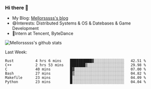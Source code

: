 ### Hi there 👋

- My Blog: [Mellorsssss's blog](https://mellorsssss.com/)
- 😄Interests: Distributed Systems & OS & Datebases & Game Development
- 🤔Intern at Tencent, ByteDance


![Mellorsssss's github stats](https://github-readme-stats.vercel.app/api?username=Mellorsssss&show_icons=true&theme=radical)

<!-- ![Top Langs](https://github-readme-stats.vercel.app/api/top-langs/?username=anuraghazra&hide=javascript,html,typescript,css,glsl) -->

<!--
**Mellorsssss/Mellorsssss** is a ✨ _special_ ✨ repository because its `README.md` (this file) appears on your GitHub profile.

Here are some ideas to get you started:

- 🔭 I’m currently working on ...
- 🌱 I’m currently learning ...
- 👯 I’m looking to collaborate on ...
- 🤔 I’m looking for help with ...
- 💬 Ask me about ...
- 📫 How to reach me: ...
- 😄 Pronouns: ...
- ⚡ Fun fact: ...
-->

Last Week:
<!--START_SECTION:waka-->

```text
Rust          4 hrs 6 mins    ██████████▓░░░░░░░░░░░░░░   42.51 %
C++           2 hrs 53 mins   ███████▒░░░░░░░░░░░░░░░░░   29.98 %
C             40 mins         █▓░░░░░░░░░░░░░░░░░░░░░░░   07.00 %
Bash          27 mins         █▒░░░░░░░░░░░░░░░░░░░░░░░   04.82 %
Makefile      23 mins         █░░░░░░░░░░░░░░░░░░░░░░░░   04.09 %
Python        23 mins         █░░░░░░░░░░░░░░░░░░░░░░░░   04.04 %
```

<!--END_SECTION:waka-->
